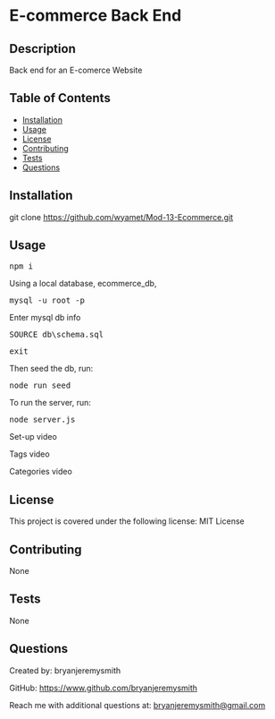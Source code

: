 # E-commerce Back End

## Description

Back end for an E-comerce Website

## Table of Contents

- [Installation](#installation)
- [Usage](#usage)
- [License](#license)
- [Contributing](#contributing)
- [Tests](#tests)
- [Questions](#questions)

## Installation

git clone https://github.com/wyamet/Mod-13-Ecommerce.git

## Usage

<pre>npm i</pre>

Using a local database, ecommerce_db,

<pre>mysql -u root -p</pre>

Enter mysql db info

<pre>SOURCE db\schema.sql</pre>
<pre>exit</pre>

Then seed the db, run:

<pre>node run seed</pre>

To run the server, run:

<pre>node server.js</pre>

Set-up video

Tags video

Categories video

## License

This project is covered under the following license: MIT License

## Contributing

None

## Tests

None

## Questions

Created by: bryanjeremysmith

GitHub: https://www.github.com/bryanjeremysmith

Reach me with additional questions at: bryanjeremysmith@gmail.com

